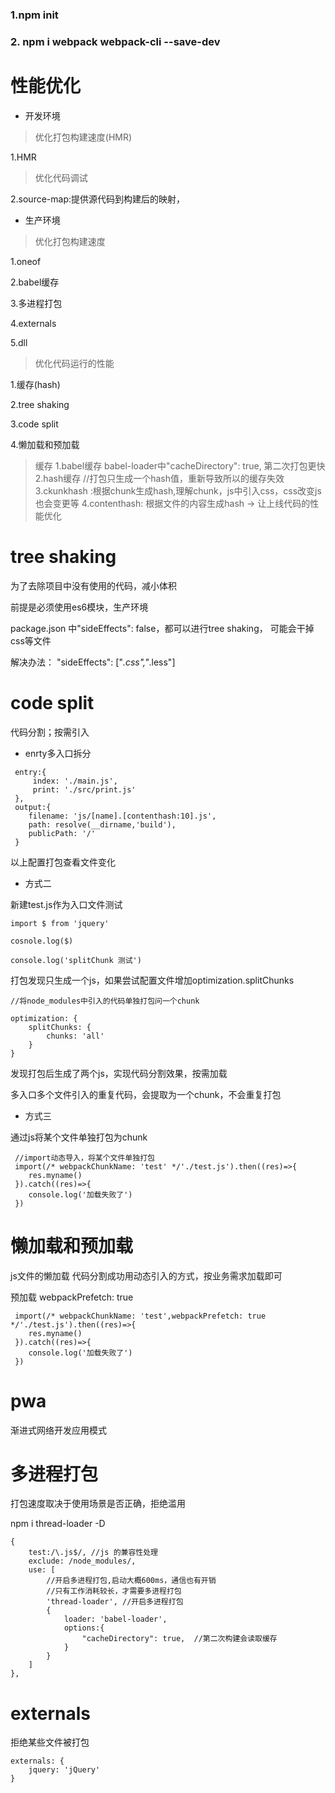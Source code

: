 ### 1.npm init
### 2. npm i webpack webpack-cli --save-dev

# 性能优化

* 开发环境
> 优化打包构建速度(HMR)

1.HMR
> 优化代码调试 

2.source-map:提供源代码到构建后的映射，



* 生产环境
> 优化打包构建速度
> 
1.oneof

2.babel缓存

3.多进程打包

4.externals

5.dll

> 优化代码运行的性能

1.缓存(hash)

2.tree shaking

3.code split

4.懒加载和预加载


> 缓存 
1.babel缓存  babel-loader中"cacheDirectory": true, 第二次打包更快
2.hash缓存 //打包只生成一个hash值，重新导致所以的缓存失效
3.ckunkhash :根据chunk生成hash,理解chunk，js中引入css，css改变js也会变更等
4.contenthash: 根据文件的内容生成hash -> 让上线代码的性能优化

# tree shaking

为了去除项目中没有使用的代码，减小体积

前提是必须使用es6模块，生产环境 

package.json 中"sideEffects": false，都可以进行tree shaking， 可能会干掉css等文件

解决办法： "sideEffects": ["*.css","*.less"]


# code split 
代码分割；按需引入

* enrty多入口拆分

```
 entry:{
     index: './main.js',
     print: './src/print.js'
 },
 output:{
    filename: 'js/[name].[contenthash:10].js',
    path: resolve(__dirname,'build'),
    publicPath: '/'
 }
```
以上配置打包查看文件变化

* 方式二
  
新建test.js作为入口文件测试
```
import $ from 'jquery'

cosnole.log($)

console.log('splitChunk 测试')
```
打包发现只生成一个js，如果尝试配置文件增加optimization.splitChunks

```
//将node_modules中引入的代码单独打包问一个chunk

optimization: {
    splitChunks: {
        chunks: 'all'
    }
}
```
发现打包后生成了两个js，实现代码分割效果，按需加载

多入口多个文件引入的重复代码，会提取为一个chunk，不会重复打包

* 方式三
  
通过js将某个文件单独打包为chunk
```
 //import动态导入，将某个文件单独打包
 import(/* webpackChunkName: 'test' */'./test.js').then((res)=>{
    res.myname()
 }).catch((res)=>{
    console.log('加载失败了')
 })
```

# 懒加载和预加载

js文件的懒加载
代码分割成功用动态引入的方式，按业务需求加载即可

预加载 webpackPrefetch: true
```
 import(/* webpackChunkName: 'test',webpackPrefetch: true */'./test.js').then((res)=>{
    res.myname()
 }).catch((res)=>{
    console.log('加载失败了')
 })
```

# pwa
渐进式网络开发应用模式

# 多进程打包

打包速度取决于使用场景是否正确，拒绝滥用

npm i thread-loader -D
```
{
    test:/\.js$/, //js 的兼容性处理
    exclude: /node_modules/,
    use: [
        //开启多进程打包,启动大概600ms，通信也有开销
        //只有工作消耗较长，才需要多进程打包
        'thread-loader', //开启多进程打包
        {
            loader: 'babel-loader',
            options:{
                "cacheDirectory": true,  //第二次构建会读取缓存
            }
        }
    ]
},
```

# externals

拒绝某些文件被打包
```
externals: {
    jquery: 'jQuery'
}
```